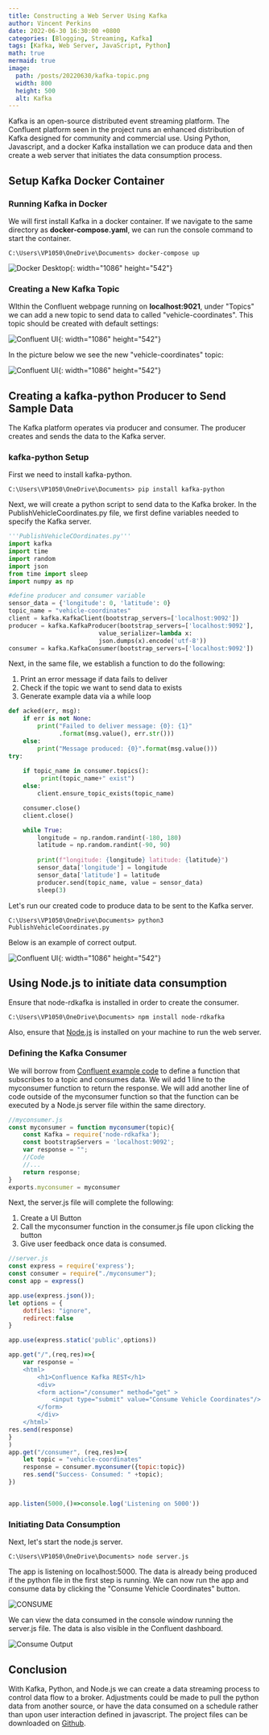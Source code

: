 ```yaml
---
title: Constructing a Web Server Using Kafka
author: Vincent Perkins
date: 2022-06-30 16:30:00 +0800
categories: [Blogging, Streaming, Kafka]
tags: [Kafka, Web Server, JavaScript, Python]
math: true
mermaid: true
image:
  path: /posts/20220630/kafka-topic.png
  width: 800
  height: 500
  alt: Kafka
---
```


Kafka is an open-source distributed event streaming platform. The Confluent platform seen in the project runs an enhanced distribution of Kafka designed for community and commercial use. Using Python, Javascript, and a docker Kafka installation we can produce data and then create a web server that initiates the data consumption process.

## Setup Kafka Docker Container

### Running Kafka in Docker

We will first install Kafka in a docker container. If we navigate to the same directory as **docker-compose.yaml**, we can run the console command to start the container.
```console
C:\Users\VP1050\OneDrive\Documents> docker-compose up
```
![Docker Desktop](/posts/20220630/kafka-docker.png){: width="1086" height="542"}

### Creating a New Kafka Topic

WIthin the Confluent webpage running on **localhost:9021**, under "Topics" we can add a new topic to send data to called "vehicle-coordinates".
This topic should be created with default settings:

![Confluent UI](/posts/20220630/kafka-add-topic.png){: width="1086" height="542"}

In the picture below we see the new "vehicle-coordinates" topic:

![Confluent UI](/posts/20220630/kafka-topic.png){: width="1086" height="542"}

## Creating a kafka-python Producer to Send Sample Data

The Kafka platform operates via producer and consumer. The producer creates and sends the data to the Kafka server.


### kafka-python Setup

First we need to install kafka-python.
```console
C:\Users\VP1050\OneDrive\Documents> pip install kafka-python
```

Next, we will create a python script to send data to the Kafka broker. In the PublishVehicleCoordinates.py file, we first define variables needed to specify the Kafka server. 
```python
'''PublishVehicleCOordinates.py'''
import kafka
import time
import random
import json
from time import sleep
import numpy as np

#define producer and consumer variable
sensor_data = {'longitude': 0, 'latitude': 0}
topic_name = "vehicle-coordinates"
client = kafka.KafkaClient(bootstrap_servers=['localhost:9092'])
producer = kafka.KafkaProducer(bootstrap_servers=['localhost:9092'],
                         value_serializer=lambda x: 
                         json.dumps(x).encode('utf-8'))
consumer = kafka.KafkaConsumer(bootstrap_servers=['localhost:9092'])
```

Next, in the same file, we establish a function to do the following:
   1. Print an error message if data fails to deliver
   2. Check if the topic we want to send data to exists
   3. Generate example data via a while loop

```python
def acked(err, msg):
    if err is not None:
        print("Failed to deliver message: {0}: {1}"
              .format(msg.value(), err.str()))
    else:
        print("Message produced: {0}".format(msg.value()))
try:
   
    if topic_name in consumer.topics():
         print(topic_name+" exist")
    else:
        client.ensure_topic_exists(topic_name)

    consumer.close()
    client.close()

    while True:
        longitude = np.random.randint(-180, 180)
        latitude = np.random.randint(-90, 90)
        
        print(f"longitude: {longitude} latitude: {latitude}")
        sensor_data['longitude'] = longitude
        sensor_data['latitude'] = latitude
        producer.send(topic_name, value = sensor_data)
        sleep(3)
```

Let's run our created code to produce data to be sent to the Kafka server.

```console
C:\Users\VP1050\OneDrive\Documents> python3 PublishVehicleCoordinates.py
```

Below is an example of correct output.  

![Confluent UI](/posts/20220630/kafka-python-output.png){: width="1086" height="542"}

## Using Node.js to initiate data consumption
Ensure that node-rdkafka is installed in order to create the consumer. 

```console
C:\Users\VP1050\OneDrive\Documents> npm install node-rdkafka
```

Also, ensure that [Node.js](https://nodejs.org/en/download/) is installed on your machine to run the web server.

### Defining the Kafka Consumer

We will borrow from [Confluent example code](https://github.com/confluentinc/examples/blob/6.0.5-post/clients/cloud/nodejs/consumer.js) to define a function that subscribes to a topic and consumes data. We wil add 1 line to the myconsumer function to return the response. We will add another line of code outside of the myconsumer function so that the function can be executed by a Node.js server file within the same directory. 

```js
//myconsumer.js
const myconsumer = function myconsumer(topic){
    const Kafka = require('node-rdkafka');
    const bootstrapServers = 'localhost:9092';
    var response = "";
    //Code
    //...
    return response;
}
exports.myconsumer = myconsumer

```
Next, the server.js file will complete the following:
1. Create a UI Button
2. Call the myconsumer function in the consumer.js file upon clicking the button
3. Give user feedback once data is consumed. 

```js
//server.js
const express = require('express');
const consumer = require("./myconsumer");
const app = express()

app.use(express.json());
let options = {
    dotfiles: "ignore",
    redirect:false
}

app.use(express.static('public',options))

app.get("/",(req,res)=>{
    var response = `
    <html>
        <h1>Confluence Kafka REST</h1>
        <div>
        <form action="/consumer" method="get" >
            <input type="submit" value="Consume Vehicle Coordinates"/>
        </form>
        </div>
    </html>`
res.send(response)
}
)
app.get("/consumer", (req,res)=>{
    let topic = "vehicle-coordinates"
    response = consumer.myconsumer({topic:topic})
    res.send("Success- Consumed: " +topic);
})


app.listen(5000,()=>console.log('Listening on 5000'))
```

### Initiating Data Consumption

Next, let's start the node.js server.

```console
C:\Users\VP1050\OneDrive\Documents> node server.js
```
The app is listening on localhost:5000. The data is already being produced if the python file in the first step is running. We can now run the app and consume data by clicking the "Consume Vehicle Coordinates" button.

![CONSUME](/posts/20220620/consume-button.png)

We can view the data consumed in the console window running the server.js file. The data is also visible in the Confluent dashboard.

![Consume Output](/posts/20220620/consume-output.png)


## Conclusion

With Kafka, Python, and Node.js we can create a data streaming process to control data flow to a broker. Adjustments could be made to pull the python data from another source, or have the data consumed on a schedule rather than upon user interaction defined in javascript. The project files can be downloaded on [Github](https://github.com/vinceperkins/kafka-js-web-server).

